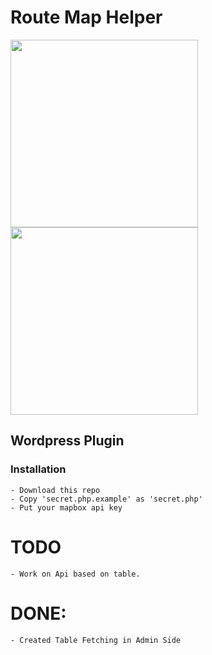 # Route Map Helper

<img src="https://github.com/naimurhasan/route-map-helper-plugin/blob/main/Screenshot/Screenshot_20.jpg?raw=true" width ="300">
<img src="https://github.com/naimurhasan/route-map-helper-plugin/blob/main/Screenshot/Screenshot_21.jpg?raw=true" width ="300">

## Wordpress Plugin

### Installation
    - Download this repo
    - Copy 'secret.php.example' as 'secret.php'
    - Put your mapbox api key

# TODO

    - Work on Api based on table.

# DONE:

    - Created Table Fetching in Admin Side
